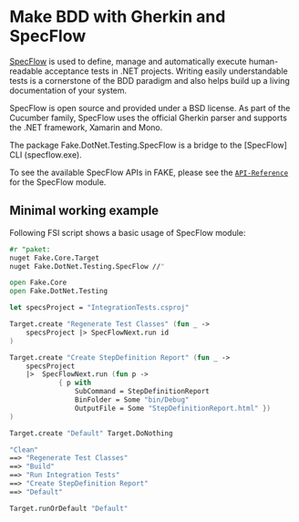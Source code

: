 # Make BDD with Gherkin and SpecFlow

[SpecFlow](http://www.specflow.org/) is used to define, manage and automatically execute human-readable acceptance tests in .NET projects. 
Writing easily understandable tests is a cornerstone of the BDD paradigm and also helps build up a living documentation of your system.

SpecFlow is open source and provided under a BSD license. As part of the Cucumber family, SpecFlow uses the official Gherkin parser 
and supports the .NET framework, Xamarin and Mono.

The package Fake.DotNet.Testing.SpecFlow is a bridge to the [SpecFlow] CLI (specflow.exe).

To see the available SpecFlow APIs in FAKE, please see the [`API-Reference`]({{root}}reference/fake-dotnet-testing-specflow.html) 
for the SpecFlow module.

## Minimal working example

Following FSI script shows a basic usage of SpecFlow module:

```fsharp
#r "paket:
nuget Fake.Core.Target
nuget Fake.DotNet.Testing.SpecFlow //"

open Fake.Core
open Fake.DotNet.Testing

let specsProject = "IntegrationTests.csproj"

Target.create "Regenerate Test Classes" (fun _ ->
    specsProject |> SpecFlowNext.run id
)

Target.create "Create StepDefinition Report" (fun _ ->
    specsProject
    |>  SpecFlowNext.run (fun p ->
            { p with 
                SubCommand = StepDefinitionReport
                BinFolder = Some "bin/Debug"
                OutputFile = Some "StepDefinitionReport.html" })
)

Target.create "Default" Target.DoNothing

"Clean"
==> "Regenerate Test Classes"
==> "Build"
==> "Run Integration Tests"
==> "Create StepDefinition Report"
==> "Default"

Target.runOrDefault "Default"
```
